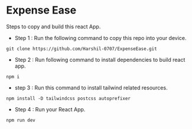 # Expense Ease

Steps to copy and build this react App.

- Step 1 : Run the following command to copy this repo into your device.

```
git clone https://github.com/Harshil-0707/ExpenseEase.git
```

- Step 2 : Run following command to install dependencies to build react app.

```
npm i
```

- step 3 : Run this command to install tailwind related resources.

```
npm install -D tailwindcss postcss autoprefixer
```

- Step 4 : Run your React App.

```
npm run dev
```
